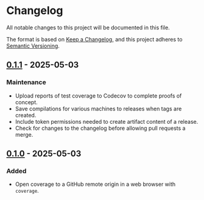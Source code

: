 # Changelog

All notable changes to this project will be documented in this file.

The format is based on [Keep a Changelog][changelog], and this project adheres
to [Semantic Versioning][semver].

## [0.1.1] - 2025-05-03

### Maintenance

- Upload reports of test coverage to Codecov to complete proofs of concept.
- Save compilations for various machines to releases when tags are created.
- Include token permissions needed to create artifact content of a release.
- Check for changes to the changelog before allowing pull requests a merge.

## [0.1.0] - 2025-05-03

### Added

- Open coverage to a GitHub remote origin in a web browser with `coverage`.

<!-- a collection of links -->

[changelog]: https://keepachangelog.com/en/1.1.0/
[semver]: https://semver.org/spec/v2.0.0.html

<!-- a collection of releases -->

[Unreleased]: https://github.com/zimeg/git-coverage/compare/v0.1.1...HEAD
[0.1.1]: https://github.com/zimeg/git-coverage/compare/v0.1.0...v0.1.1
[0.1.0]: https://github.com/zimeg/git-coverage/releases/tag/v0.1.0

